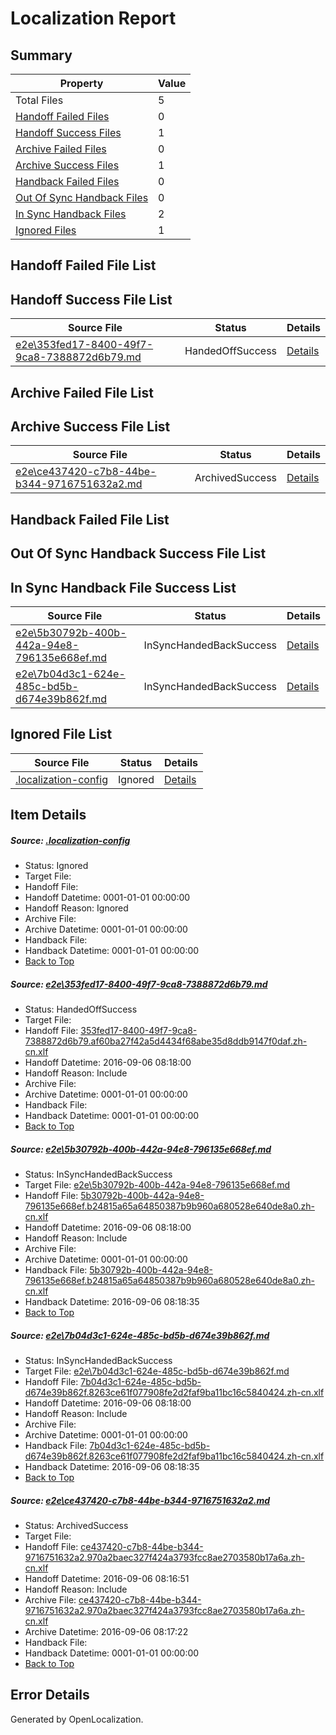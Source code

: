 # <a name='report-top'></a> Localization Report

## Summary
 Property | Value 
 -------- | ----- 
 Total Files | 5
[ Handoff Failed Files ](#handoff-failed-list)| 0
[ Handoff Success Files ](#handoff-success-list)| 1
[ Archive Failed Files ](#archive-failed-list)| 0
[ Archive Success Files ](#archive-success-list)| 1
[ Handback Failed Files ](#handback-failed-list)| 0
[ Out Of Sync Handback Files ](#outofsync-handback-success-list)| 0
[ In Sync Handback Files ](#insync-handback-success-list)| 2
[ Ignored Files ](#ignored-list)| 1

## <a name='handoff-failed-list'></a> Handoff Failed File List

## <a name='handoff-success-list'></a> Handoff Success File List
 Source File | Status | Details 
 ----------- | ------ | ------- 
 [e2e\353fed17-8400-49f7-9ca8-7388872d6b79.md](https://github.com/OpenLocalizationTestOrg/ol-test0/blob/bfd3508bbb17b7792994a248cfcb74a1b9f7d24b/e2e/353fed17-8400-49f7-9ca8-7388872d6b79.md) | HandedOffSuccess | [Details](#d65fa1fb958673e9dc95a1f392238a0ba06ebbe91)

## <a name='archive-failed-list'></a> Archive Failed File List

## <a name='archive-success-list'></a> Archive Success File List
 Source File | Status | Details 
 ----------- | ------ | ------- 
 [e2e\ce437420-c7b8-44be-b344-9716751632a2.md](https://github.com/OpenLocalizationTestOrg/ol-test0/blob/d6220383cc962c7caf74844454322a0c45f9dd38/e2e/ce437420-c7b8-44be-b344-9716751632a2.md) | ArchivedSuccess | [Details](#6460b42b82b6bd4fcd4f307e435a3191c381f89a4)

## <a name='handback-failed-list'></a> Handback Failed File List

## <a name='outofsync-handback-success-list'></a> Out Of Sync Handback Success File List

## <a name='insync-handback-success-list'></a> In Sync Handback File Success List
 Source File | Status | Details 
 ----------- | ------ | ------- 
 [e2e\5b30792b-400b-442a-94e8-796135e668ef.md](https://github.com/OpenLocalizationTestOrg/ol-test0/blob/36d95f18601f345ef870cd3f49b8bb5d9a7a0b17/e2e/5b30792b-400b-442a-94e8-796135e668ef.md) | InSyncHandedBackSuccess | [Details](#1963b20f20c128f930d069a5c62e866a6b23ebee2)
 [e2e\7b04d3c1-624e-485c-bd5b-d674e39b862f.md](https://github.com/OpenLocalizationTestOrg/ol-test0/blob/36d95f18601f345ef870cd3f49b8bb5d9a7a0b17/e2e/7b04d3c1-624e-485c-bd5b-d674e39b862f.md) | InSyncHandedBackSuccess | [Details](#29ba4e07125f41bffe1cd52bf6bc35e84bbb28b13)

## <a name='ignored-list'></a> Ignored File List
 Source File | Status | Details 
 ----------- | ------ | ------- 
 [.localization-config](https://github.com/OpenLocalizationTestOrg/ol-test0/blob/36d95f18601f345ef870cd3f49b8bb5d9a7a0b17/.localization-config) | Ignored | [Details](#3d4f252ac210baf56311d7e97dcc2db10974dbd20)

## Item Details
##### <a name='3d4f252ac210baf56311d7e97dcc2db10974dbd20'></a> Source: [.localization-config](https://github.com/OpenLocalizationTestOrg/ol-test0/blob/36d95f18601f345ef870cd3f49b8bb5d9a7a0b17/.localization-config)
* Status: Ignored
* Target File: 
* Handoff File: 
* Handoff Datetime: 0001-01-01 00:00:00
* Handoff Reason: Ignored
* Archive File: 
* Archive Datetime: 0001-01-01 00:00:00
* Handback File: 
* Handback Datetime: 0001-01-01 00:00:00
* [Back to Top](#report-top)

##### <a name='d65fa1fb958673e9dc95a1f392238a0ba06ebbe91'></a> Source: [e2e\353fed17-8400-49f7-9ca8-7388872d6b79.md](https://github.com/OpenLocalizationTestOrg/ol-test0/blob/bfd3508bbb17b7792994a248cfcb74a1b9f7d24b/e2e/353fed17-8400-49f7-9ca8-7388872d6b79.md)
* Status: HandedOffSuccess
* Target File: 
* Handoff File: [353fed17-8400-49f7-9ca8-7388872d6b79.af60ba27f42a5d4434f68abe35d8ddb9147f0daf.zh-cn.xlf](https://github.com/OpenLocalizationTestOrg/ol-test0-handoff/blob/a7a36d3c18ec22a8834d1bee00ae586506bb53b3/ol-handoff/OpenLocalizationTestOrg/ol-test0-zhcn/ci/353fed17-8400-49f7-9ca8-7388872d6b79.af60ba27f42a5d4434f68abe35d8ddb9147f0daf.zh-cn.xlf)
* Handoff Datetime: 2016-09-06 08:18:00
* Handoff Reason: Include
* Archive File: 
* Archive Datetime: 0001-01-01 00:00:00
* Handback File: 
* Handback Datetime: 0001-01-01 00:00:00
* [Back to Top](#report-top)

##### <a name='1963b20f20c128f930d069a5c62e866a6b23ebee2'></a> Source: [e2e\5b30792b-400b-442a-94e8-796135e668ef.md](https://github.com/OpenLocalizationTestOrg/ol-test0/blob/36d95f18601f345ef870cd3f49b8bb5d9a7a0b17/e2e/5b30792b-400b-442a-94e8-796135e668ef.md)
* Status: InSyncHandedBackSuccess
* Target File: [e2e\5b30792b-400b-442a-94e8-796135e668ef.md](https://github.com/OpenLocalizationTestOrg/ol-test0-zhcn/blob/70f0670d97aaa5a2bd9be4888879557c3df9a1ba/e2e/5b30792b-400b-442a-94e8-796135e668ef.md)
* Handoff File: [5b30792b-400b-442a-94e8-796135e668ef.b24815a65a64850387b9b960a680528e640de8a0.zh-cn.xlf](https://github.com/OpenLocalizationTestOrg/ol-test0-handoff/blob/a7a36d3c18ec22a8834d1bee00ae586506bb53b3/ol-handoff/OpenLocalizationTestOrg/ol-test0-zhcn/ci/5b30792b-400b-442a-94e8-796135e668ef.b24815a65a64850387b9b960a680528e640de8a0.zh-cn.xlf)
* Handoff Datetime: 2016-09-06 08:18:00
* Handoff Reason: Include
* Archive File: 
* Archive Datetime: 0001-01-01 00:00:00
* Handback File: [5b30792b-400b-442a-94e8-796135e668ef.b24815a65a64850387b9b960a680528e640de8a0.zh-cn.xlf](https://github.com/OpenLocalizationTestOrg/ol-test0-handback/blob/cf657e049e67cc5f859899cac788ef157fb51d42/ol-handback/OpenLocalizationTestOrg/ol-test0-zhcn/ci/5b30792b-400b-442a-94e8-796135e668ef.b24815a65a64850387b9b960a680528e640de8a0.zh-cn.xlf)
* Handback Datetime: 2016-09-06 08:18:35
* [Back to Top](#report-top)

##### <a name='29ba4e07125f41bffe1cd52bf6bc35e84bbb28b13'></a> Source: [e2e\7b04d3c1-624e-485c-bd5b-d674e39b862f.md](https://github.com/OpenLocalizationTestOrg/ol-test0/blob/36d95f18601f345ef870cd3f49b8bb5d9a7a0b17/e2e/7b04d3c1-624e-485c-bd5b-d674e39b862f.md)
* Status: InSyncHandedBackSuccess
* Target File: [e2e\7b04d3c1-624e-485c-bd5b-d674e39b862f.md](https://github.com/OpenLocalizationTestOrg/ol-test0-zhcn/blob/70f0670d97aaa5a2bd9be4888879557c3df9a1ba/e2e/7b04d3c1-624e-485c-bd5b-d674e39b862f.md)
* Handoff File: [7b04d3c1-624e-485c-bd5b-d674e39b862f.8263ce61f077908fe2d2faf9ba11bc16c5840424.zh-cn.xlf](https://github.com/OpenLocalizationTestOrg/ol-test0-handoff/blob/a7a36d3c18ec22a8834d1bee00ae586506bb53b3/ol-handoff/OpenLocalizationTestOrg/ol-test0-zhcn/ci/7b04d3c1-624e-485c-bd5b-d674e39b862f.8263ce61f077908fe2d2faf9ba11bc16c5840424.zh-cn.xlf)
* Handoff Datetime: 2016-09-06 08:18:00
* Handoff Reason: Include
* Archive File: 
* Archive Datetime: 0001-01-01 00:00:00
* Handback File: [7b04d3c1-624e-485c-bd5b-d674e39b862f.8263ce61f077908fe2d2faf9ba11bc16c5840424.zh-cn.xlf](https://github.com/OpenLocalizationTestOrg/ol-test0-handback/blob/cf657e049e67cc5f859899cac788ef157fb51d42/ol-handback/OpenLocalizationTestOrg/ol-test0-zhcn/ci/7b04d3c1-624e-485c-bd5b-d674e39b862f.8263ce61f077908fe2d2faf9ba11bc16c5840424.zh-cn.xlf)
* Handback Datetime: 2016-09-06 08:18:35
* [Back to Top](#report-top)

##### <a name='6460b42b82b6bd4fcd4f307e435a3191c381f89a4'></a> Source: [e2e\ce437420-c7b8-44be-b344-9716751632a2.md](https://github.com/OpenLocalizationTestOrg/ol-test0/blob/d6220383cc962c7caf74844454322a0c45f9dd38/e2e/ce437420-c7b8-44be-b344-9716751632a2.md)
* Status: ArchivedSuccess
* Target File: 
* Handoff File: [ce437420-c7b8-44be-b344-9716751632a2.970a2baec327f424a3793fcc8ae2703580b17a6a.zh-cn.xlf](https://github.com/OpenLocalizationTestOrg/ol-test0-handoff/blob/6b079260056b388dbb2a408d0ca25637ae236371/ol-handoff/OpenLocalizationTestOrg/ol-test0-zhcn/ci/ht/ce437420-c7b8-44be-b344-9716751632a2.970a2baec327f424a3793fcc8ae2703580b17a6a.zh-cn.xlf)
* Handoff Datetime: 2016-09-06 08:16:51
* Handoff Reason: Include
* Archive File: [ce437420-c7b8-44be-b344-9716751632a2.970a2baec327f424a3793fcc8ae2703580b17a6a.zh-cn.xlf](https://github.com/OpenLocalizationTestOrg/ol-test0-handoff/blob/4e793899739e70177dcf474270844efdf9af70c6/ol-archive/OpenLocalizationTestOrg/ol-test0-zhcn/ci/ht/ce437420-c7b8-44be-b344-9716751632a2.970a2baec327f424a3793fcc8ae2703580b17a6a.zh-cn.xlf)
* Archive Datetime: 2016-09-06 08:17:22
* Handback File: 
* Handback Datetime: 0001-01-01 00:00:00
* [Back to Top](#report-top)


## Error Details

Generated by OpenLocalization.
